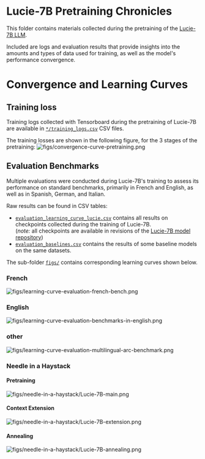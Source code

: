 # Lucie-7B Pretraining Chronicles

This folder contains materials collected during the pretraining of the [Lucie-7B LLM](https://huggingface.co/OpenLLM-France/Lucie-7B).

Included are logs and evaluation results that provide insights into the amounts and types of data used for training,
as well as the model's performance convergence.

# Convergence and Learning Curves

## Training loss

Training logs collected with Tensorboard during the pretraining of Lucie-7B are available
in [`*/training_logs.csv`](1_pretraining/training_logs.csv) CSV files.

The training losses are shown in the following figure, for the 3 stages of the pretraining:
![figs/convergence-curve-pretraining.png](figs/convergence-curve-pretraining.png)

## Evaluation Benchmarks

Multiple evaluations were conducted during Lucie-7B's training to assess its performance on standard benchmarks,
primarily in French and English, as well as in Spanish, German, and Italian.

Raw results can be found in CSV tables:
* [`evaluation_learning_curve_lucie.csv`](evaluation_learning_curve_lucie.csv) contains all results on checkpoints collected during the training of Lucie-7B.
  <br>(*note:* all checkpoints are available in revisions of the [Lucie-7B model repository](https://huggingface.co/OpenLLM-France/Lucie-7B#load-a-checkpoint))
* [`evaluation_baselines.csv`](evaluation_baselines.csv) contains the results of some baseline models on the same datasets.

The sub-folder [`figs/`](figs) contains corresponding learning curves shown below.

### French
![figs/learning-curve-evaluation-french-bench.png](figs/learning-curve-evaluation-french-bench.png)

### English
![figs/learning-curve-evaluation-benchmarks-in-english.png](figs/learning-curve-evaluation-benchmarks-in-english.png)

### other
![figs/learning-curve-evaluation-multilingual-arc-benchmark.png](figs/learning-curve-evaluation-multilingual-arc-benchmark.png)

### Needle in a Haystack

#### Pretraining
![figs/needle-in-a-haystack/Lucie-7B-main.png](figs/needle-in-a-haystack/Lucie-7B-main.png) 

#### Context Extension
![figs/needle-in-a-haystack/Lucie-7B-extension.png](figs/needle-in-a-haystack/Lucie-7B-extension.png) 

#### Annealing
![figs/needle-in-a-haystack/Lucie-7B-annealing.png](figs/needle-in-a-haystack/Lucie-7B-annealing.png) 

